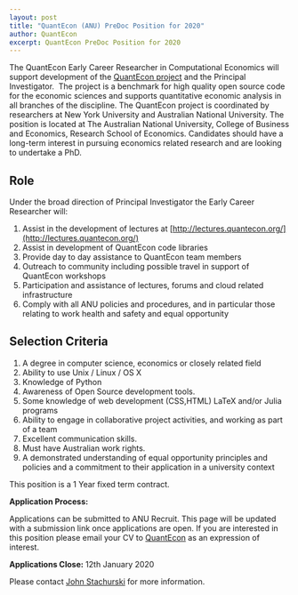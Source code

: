 ```yaml
---
layout: post
title: "QuantEcon (ANU) PreDoc Position for 2020"
author: QuantEcon
excerpt: QuantEcon PreDoc Position for 2020
---
```


The QuantEcon Early Career Researcher in Computational Economics will support development of the [QuantEcon project](http://quantecon.org) and the Principal Investigator.  The project is a benchmark for high quality open source code for the economic sciences and supports quantitative economic analysis in all branches of the discipline. The QuantEcon project is coordinated by researchers at New York University and Australian National University. The position is located at The Australian National University, College of Business and Economics, Research School of Economics. Candidates should have a long-term interest in pursuing economics related research and are looking to undertake a PhD.

## Role

Under the broad direction of Principal Investigator the Early Career Researcher will:

1. Assist in the development of lectures at [http://lectures.quantecon.org/](http://lectures.quantecon.org/)
1. Assist in development of QuantEcon code libraries
1. Provide day to day assistance to QuantEcon team members
1. Outreach to community including possible travel in support of QuantEcon workshops
1. Participation and assistance of lectures, forums and cloud related infrastructure
1. Comply with all ANU policies and procedures, and in particular those relating to work health and safety and equal opportunity

## Selection Criteria

1. A degree in computer science, economics or closely related field
1. Ability to use Unix / Linux / OS X
1. Knowledge of Python 
1. Awareness of Open Source development tools.  
1. Some knowledge of web development (CSS,HTML) LaTeX and/or Julia programs
1. Ability to engage in collaborative project activities, and working as part of a team 
1. Excellent communication skills.
1. Must have Australian work rights.
1. A demonstrated understanding of equal opportunity principles and policies and a commitment to their application in a university context

This position is a 1 Year fixed term contract.

**Application Process:** 

Applications can be submitted to ANU Recruit.
This page will be updated with a submission link once applications are open.
If you are interested in this position please email your CV to [QuantEcon](mailto:admin@quantecon.org) as an expression of interest.

**Applications Close:** 12th January 2020

Please contact [John Stachurski](mailto:john.stachurski@gmail.com) for more information.